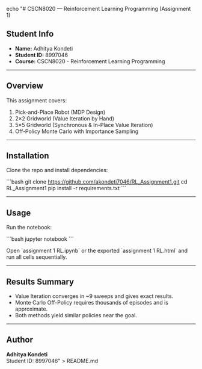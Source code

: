 echo "# CSCN8020 — Reinforcement Learning Programming (Assignment 1)

## Student Info
- **Name:** Adhitya Kondeti  
- **Student ID:** 8997046  
- **Course:** CSCN8020 - Reinforcement Learning Programming  

---

## Overview
This assignment covers:
1. Pick-and-Place Robot (MDP Design)
2. 2×2 Gridworld (Value Iteration by Hand)
3. 5×5 Gridworld (Synchronous & In-Place Value Iteration)
4. Off-Policy Monte Carlo with Importance Sampling

---

## Installation
Clone the repo and install dependencies:

\`\`\`bash
git clone https://github.com/akondeti7046/RL_Assignment1.git
cd RL_Assignment1
pip install -r requirements.txt
\`\`\`

---

## Usage
Run the notebook:

\`\`\`bash
jupyter notebook
\`\`\`

Open \`assignment 1 RL.ipynb\` or the exported \`assignment 1 RL.html\` and run all cells sequentially.

---

## Results Summary
- Value Iteration converges in ~9 sweeps and gives exact results.
- Monte Carlo Off-Policy requires thousands of episodes and is approximate.
- Both methods yield similar policies near the goal.

---

## Author
**Adhitya Kondeti**  
Student ID: 8997046" > README.md
